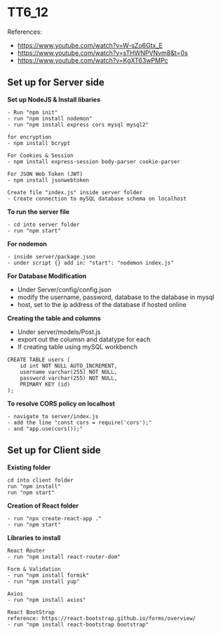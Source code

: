 # TT6_12

References: 
- https://www.youtube.com/watch?v=W-sZo6Gtx_E
- https://www.youtube.com/watch?v=sTHWNPVNvm8&t=0s
- https://www.youtube.com/watch?v=KgXT63wPMPc

## Set up for Server side
**Set up NodeJS & Install libaries**
```
- Run "npm init"
- run "npm install nodemon"
- run "npm install express cors mysql mysql2"

for encryption
- npm install bcrypt

For Cookies & Session
- npm install express-session body-parser cookie-parser

For JSON Web Token (JWT)
- npm install jsonwebtoken

Create file "index.js" inside server folder
- Create connection to mySQL database schema on localhost
```

**To run the server file**
```
- cd into server folder
- run "npm start"
```

**For nodemon**
```
- inside server/package.json
- under script {} add in: "start": "nodemon index.js"
```

**For Database Modification**
- Under Server/config/config.json
- modify the username, password, database to the database in mysql
- host, set to the ip address of the database if hosted online

**Creating the table and columns**
- Under server/models/Post.js
- export out the columsn and datatype for each
- If creating table using mySQL workbench
```
CREATE TABLE users (
    id int NOT NULL AUTO_INCREMENT,
    username varchar(255) NOT NULL,
    password varchar(255) NOT NULL,
    PRIMARY KEY (id)
);
```

**To resolve CORS policy on localhost**
```
- navigate to server/index.js
- add the line "const cors = require('cors');"
- and "app.use(cors());"
```

## Set up for Client side

**Existing folder**
```
cd into client folder
run "npm install"
run "npm start"
```

**Creation of React folder**
```
- run "npx create-react-app ."
- run "npm start"
```

**Libraries to install**
```
React Router
- run "npm install react-router-dom"

Form & Validation
- run "npm install formik"
- run "npm install yup"

Axios
- run "npm install axios"

React BootStrap
reference: https://react-bootstrap.github.io/forms/overview/
- run "npm install react-bootstrap bootstrap"
```
